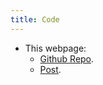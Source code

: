 ```yaml
---
title: Code
---
```


* This webpage: 
  * [Github Repo](https://github.com/harish-guda/harishguda).
  * [Post](https://harishguda.me/post/2019/04/18/website-info/).